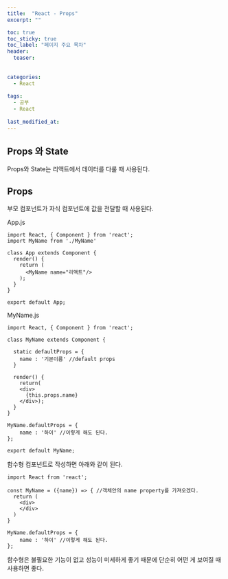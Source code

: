 ```yaml
---
title:  "React - Props"
excerpt: ""

toc: true
toc_sticky: true
toc_label: "페이지 주요 목차"
header:
  teaser: 
  
  
categories:
  - React
  
tags:
  - 공부
  - React
  
last_modified_at: 
---
```


## Props 와 State

Props와 State는 리액트에서 데이터를 다룰 때 사용된다.

## Props

부모 컴포넌트가 자식 컴포넌트에 값을 전달할 때 사용된다. 

App.js

```react
import React, { Component } from 'react';
import MyName from './MyName'

class App extends Component {
  render() {
    return (
      <MyName name="리액트"/>
    );
  }
}

export default App;
```

MyName.js

```react
import React, { Component } from 'react';

class MyName extends Component {

  static defaultProps = {
    name : '기본이름' //default props
  }
  
  render() {
    return( 
    <div>
      {this.props.name}
    </div>);
  }
}

MyName.defaultProps = {
    name : '하이' //이렇게 해도 된다.
};

export default MyName;
```

함수형 컴포넌트로 작성하면 아래와 같이 된다.

```react
import React from 'react';

const MyName = ({name}) => { //객체안의 name property를 가져오겠다.
  return (
    <div>
    </div>
  )
}

MyName.defaultProps = {
    name : '하이' //이렇게 해도 된다.
};
```

함수형은 불필요한 기능이 없고 성능이 미세하게 좋기 때문에 단순히 어떤 게 보여질 때 사용하면 좋다.
